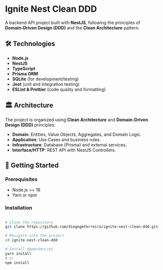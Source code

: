 # Ignite Nest Clean DDD

A backend API project built with **NestJS**, following the principles of **Domain-Driven Design (DDD)** and the **Clean Architecture** pattern.

## 🛠️ Technologies

- **Node.js**
- **NestJS**
- **TypeScript**
- **Prisma ORM**
- **SQLite** (for development/testing)
- **Jest** (unit and integration testing)
- **ESLint & Prettier** (code quality and formatting)

## 🏛️ Architecture

The project is organized using **Clean Architecture** and **Domain-Driven Design (DDD)** principles:

- **Domain**: Entities, Value Objects, Aggregates, and Domain Logic.
- **Application**: Use Cases and business rules.
- **Infrastructure**: Database (Prisma) and external services.
- **Interface/HTTP**: REST API with NestJS Controllers.

## 🚀 Getting Started

### Prerequisites

- Node.js >= 18
- Yarn or npm

### Installation

```bash

# Clone the repository
git clone https://github.com/diegogmferreira/ignite-nest-clean-ddd.git

# Navigate into the project
cd ignite-nest-clean-ddd

# Install dependencies
yarn install
# or
npm install

